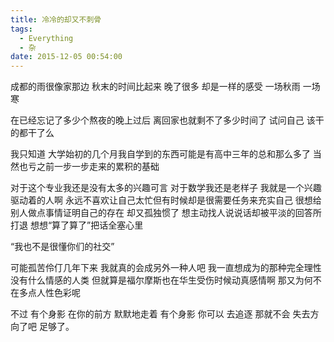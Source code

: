 ```yaml
---
title: 冷冷的却又不刺骨
tags:
  - Everything
  - 杂
date: 2015-12-05 00:54:00
---
```


成都的雨很像家那边
秋末的时间比起来
晚了很多
却是一样的感受
一场秋雨
一场寒

在已经忘记了多少个熬夜的晚上过后
离回家也就剩不了多少时间了
试问自己
该干的都干了么

我只知道
大学始初的几个月我自学到的东西可能是有高中三年的总和那么多了
当然也亏之前一步一步走来的累积的基础

对于这个专业我还是没有太多的兴趣可言
对于数学我还是老样子
我就是一个兴趣驱动着的人啊
永远不喜欢让自己太忙但有时候却是很需要任务来充实自己
很想给别人做点事情证明自己的存在
却又孤独惯了
想主动找人说说话却被平淡的回答所打退
想想“算了算了”把话全塞心里

“我也不是很懂你们的社交”

可能孤苦伶仃几年下来
我就真的会成另外一种人吧
我一直想成为的那种完全理性没有什么情感的人类
但就算是福尔摩斯也在华生受伤时候动真感情啊
那又为何不在多点人性色彩呢

不过
有个身影
在你的前方
默默地走着
有个身影
你可以
去追逐
那就不会
失去方向了吧
足够了。  